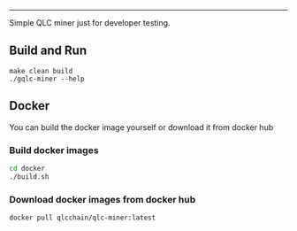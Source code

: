 ---

Simple QLC miner just for developer testing.

## Build and Run
```shell
make clean build
./gqlc-miner --help
```

## Docker
You can build the docker image yourself or download it from docker hub
### Build docker images

```bash
cd docker
./build.sh
```

### Download docker images from docker hub

```bash
docker pull qlcchain/qlc-miner:latest
```
